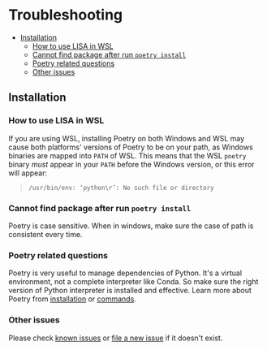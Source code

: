 # Troubleshooting

- [Installation](#installation)
  - [How to use LISA in WSL](#how-to-use-lisa-in-wsl)
  - [Cannot find package after run `poetry install`](#cannot-find-package-after-run-poetry-install)
  - [Poetry related questions](#poetry-related-questions)
  - [Other issues](#other-issues)

## Installation

### How to use LISA in WSL

If you are using WSL, installing Poetry on both Windows and WSL may cause both platforms' versions of Poetry to be on your path, as Windows binaries are mapped into `PATH` of WSL. This means that the WSL `poetry` binary _must_ appear in your `PATH` before the Windows version, or this error will appear:

> `/usr/bin/env: ‘python\r’: No such file or directory`

### Cannot find package after run `poetry install`

Poetry is case sensitive. When in windows, make sure the case of path is consistent every time.

### Poetry related questions

Poetry is very useful to manage dependencies of Python. It's a virtual environment, not a complete interpreter like Conda. So make sure the right version of Python interpreter is installed and effective. Learn more about Poetry from [installation](https://python-poetry.org/docs/#installation) or [commands](https://python-poetry.org/docs/cli/).

### Other issues

Please check [known issues](https://github.com/microsoft/lisa/issues) or [file a new issue](https://github.com/microsoft/lisa/issues/new) if it doesn't exist.
